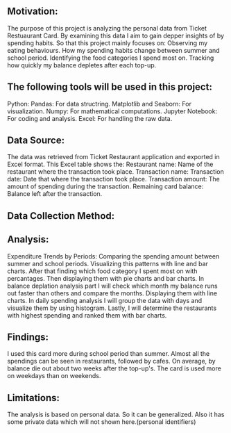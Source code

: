 ## Motivation:
  The purpose of this project is analyzing the personal data from Ticket Restuaurant Card. By examining this data I aim to gain depper insights of by spending habits. So that this project mainly focuses on:
  Observing my eating behaviours.
  How my spending habits  change between summer and school period. 
  Identifying the food categories I spend most on.
  Tracking how quickly my balance depletes after each top-up.

## The following tools will be used in this project:
  Python:
    Pandas: For data structring.
    Matplotlib and Seaborn: For visualization.
    Numpy: For mathematical computations.
  Jupyter Notebook: For coding and analysis.
  Excel: For handling the raw data.

## Data Source:
  The data was retrieved from Ticket Restaurant application and exported in Excel format.
  This Excel table shows the:
  Restaurant name: Name of the restaurant where the transaction took place.
  Transaction name:
  Transaction date: Date that where the transaction took place.
  Transaction amount: The amount of spending during the transaction.
  Remaining card balance: Balance left after the transaction.

  ## Data Collection Method:

## Analysis:
  Expenditure Trends by Periods: Comparing the spending amount between summer and school periods. Visualizing this patterns with line and bar charts.
 After that finding which food category I spent most on with percantages. Then displaying them with pie charts and bar charts.
 In balance deplation analysis part I will check which month my balance runs out faster than others and compare the months. Displaying them with line charts.
 In daily spending analysis I will group the data with days and visualize them by using histogram. 
 Lastly, I will determine the restaurants with highest spending and ranked them with bar charts.

   

 ## Findings:
   I used this card more during school period than summer.
   Almost all the spendings can be seen in restaurants, followed by cafes.
   On average, by balance die out about two weeks after the top-up's.
   The card is used more on weekdays than on weekends.

## Limitations:
  The analysis is based on personal data. So it can be generalized. Also it has some private data which will not shown here.(personal identifiers)


  
